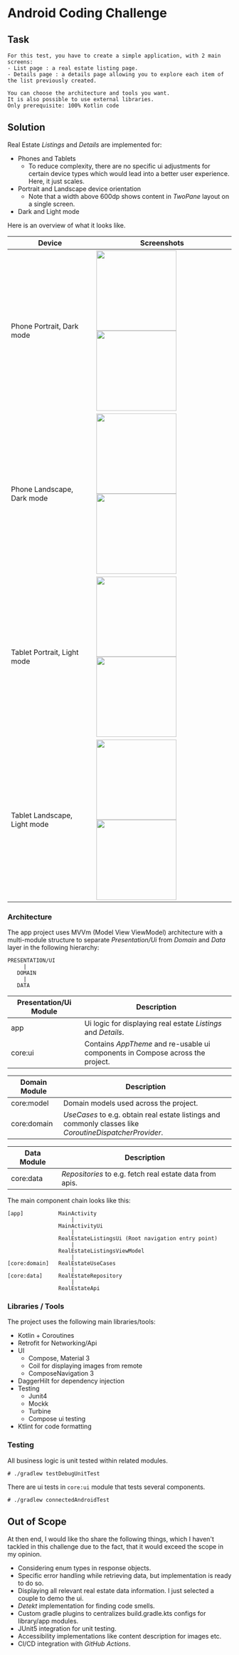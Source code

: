 # Android Coding Challenge

## Task

```
For this test, you have to create a simple application, with 2 main screens:
- List page : a real estate listing page.
- Details page : a details page allowing you to explore each item of the list previously created.

You can choose the architecture and tools you want.
It is also possible to use external libraries.
Only prerequisite: 100% Kotlin code
```

## Solution

Real Estate *Listings* and *Details* are implemented for:
- Phones and Tablets
  - To reduce complexity, there are no specific ui adjustments for certain device types which would lead into a better user experience. Here, it just scales.
- Portrait and Landscape device orientation
  - Note that a width above 600dp shows content in *TwoPane* layout on a single screen.
- Dark and Light mode

Here is an overview of what it looks like.

|Device|Screenshots|
|-|-|
|Phone Portrait, Dark mode| <img src="/docs/image_phone_listings_portrait.png" width=180/> <img src="/docs/image_phone_details_portrait.png" width=180/> |
|Phone Landscape, Dark mode| <img src="/docs/image_phone_listings_landscape.png" height=180/> <img src="/docs/image_phone_details_landcape.png" height=180/> |
|Tablet Portrait, Light mode| <img src="/docs/image_tablet_listings_portrait.png" width=180/> <img src="/docs/image_tablet_details_portrait.png" width=180/> |
|Tablet Landscape, Light mode| <img src="/docs/image_tablet_listings_landscape.png" height=180/> <img src="/docs/image_tablet_details_landcape.png" height=180/> |

### Architecture

The app project uses MVVm (Model View ViewModel) architecture with a multi-module structure to separate *Presentation/Ui* from *Domain* and *Data* layer in the following hierarchy:

```
PRESENTATION/UI
     |
   DOMAIN
     |
   DATA
```

|Presentation/Ui Module|Description|
|-|-|
|app| Ui logic for displaying real estate *Listings* and *Details*. |
|core:ui| Contains *AppTheme* and re-usable ui components in Compose across the project. |

|Domain Module|Description|
|-|-|
|core:model| Domain models used across the project. |
|core:domain| *UseCases* to e.g. obtain real estate listings and commonly classes like *CoroutineDispatcherProvider*. |

|Data Module|Description|
|-|-|
|core:data| *Repositories* to e.g. fetch real estate data from apis. |

The main component chain looks like this:

```
[app]           MainActivity
                    |
                MainActivityUi
                    |  
                RealEstateListingsUi (Root navigation entry point)
                    |
                RealEstateListingsViewModel
                    |
[core:domain]   RealEstateUseCases
                    |
[core:data]     RealEstateRepository
                    |
                RealEstateApi
```


### Libraries / Tools

The project uses the following main libraries/tools:

- Kotlin + Coroutines
- Retrofit for Networking/Api
- UI
  - Compose, Material 3 
  - Coil for displaying images from remote
  - ComposeNavigation 3 
- DaggerHilt for dependency injection
- Testing
  - Junit4
  - Mockk
  - Turbine
  - Compose ui testing
- Ktlint for code formatting

### Testing

All business logic is unit tested within related modules.

```
# ./gradlew testDebugUnitTest
```

There are ui tests in `core:ui` module that tests several components.

```
# ./gradlew connectedAndroidTest
```

## Out of Scope

At then end, I would like tho share the following things, which I haven't tackled in this challenge due to the fact, that it would exceed the scope in my opinion.

- Considering enum types in response objects.
- Specific error handling while retrieving data, but implementation is ready to do so.
- Displaying all relevant real estate data information. I just selected a couple to demo the ui.
- *Detekt* implementation for finding code smells.
- Custom gradle plugins to centralizes build.gradle.kts configs for library/app modules.
- JUnit5 integration for unit testing.
- Accessibility implementations like content description for images etc.
- CI/CD integration with *GitHub Actions*.
